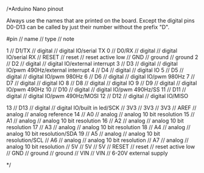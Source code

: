 /*Arduino Nano pinout

Always use the names that are printed on the board. Except the digital pins D0-D13 can be called by just their number without the prefix "D".

#pin // name // type // note

1  // D1/TX // digital // digital IO/serial TX
0  // D0/RX // digital // digital IO/serial RX
   // RESET // reset   // reset active low
   // GND   // ground  // ground
2  // D2    // digital // digital IO/external interrupt
3  // D3    // digital // digital IO/pwm 490Hz/external interrupt
4  // D4    // digital // digital IO
5  // D5    // digital // digital IO/pwm 980Hz
6  // D6    // digital // digital IO/pwm 980Hz
7  // D7    // digital // digital IO
8  // D8    // digital // digital IO
9  // D9    // digital // digital IO/pwm 490Hz
10 // D10   // digital // digital IO/pwm 490Hz/SS
11 // D11   // digital // digital IO/pwm 490Hz/MOSI
12 // D12   // digital // digital IO/MISO

13 // D13   // digital // digital IO/built in led/SCK
   // 3V3   // 3V3     // 3V3
   // AREF  // analog  // analog reference
14 // A0    // analog  // analog 10 bit resolution
15 // A1    // analog  // analog 10 bit resolution
16 // A2    // analog  // analog 10 bit resolution
17 // A3    // analog  // analog 10 bit resolution
18 // A4    // analog  // analog 10 bit resolution/SDA
19 // A5    // analog  // analog 10 bit resolution/SCL
   // A6    // analog  // analog 10 bit resolution
   // A7    // analog  // analog 10 bit resolution
   // 5V    // 5V      // 5V
   // RESET // reset   // reset active low
   // GND   // ground  // ground
   // VIN   // VIN     // 6-20V external supply
 


*/

